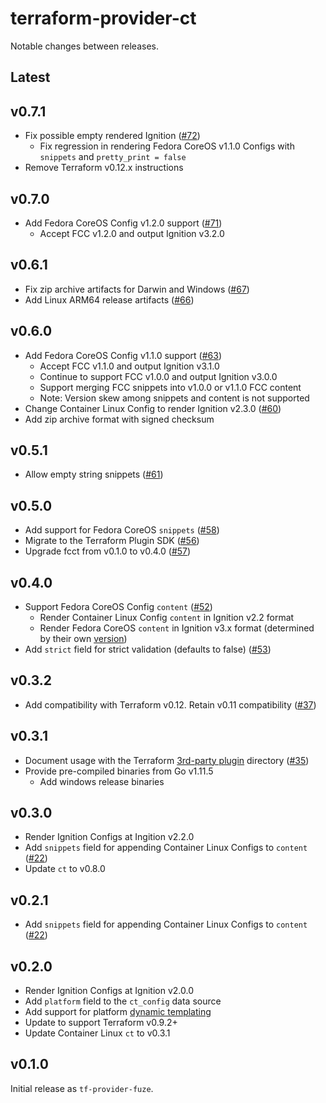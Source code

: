 # terraform-provider-ct

Notable changes between releases.

## Latest

## v0.7.1

* Fix possible empty rendered Ignition ([#72](https://github.com/poseidon/terraform-provider-ct/pull/72))
  * Fix regression in rendering Fedora CoreOS v1.1.0 Configs with `snippets` and `pretty_print = false`
* Remove Terraform v0.12.x instructions

## v0.7.0

* Add Fedora CoreOS Config v1.2.0 support ([#71](https://github.com/poseidon/terraform-provider-ct/pull/71))
  * Accept FCC v1.2.0 and output Ignition v3.2.0

## v0.6.1

* Fix zip archive artifacts for Darwin and Windows ([#67](https://github.com/poseidon/terraform-provider-ct/pull/67))
* Add Linux ARM64 release artifacts ([#66](https://github.com/poseidon/terraform-provider-ct/pull/66))

## v0.6.0

* Add Fedora CoreOS Config v1.1.0 support ([#63](https://github.com/poseidon/terraform-provider-ct/pull/63))
  * Accept FCC v1.1.0 and output Ignition v3.1.0
  * Continue to support FCC v1.0.0 and output Ignition v3.0.0
  * Support merging FCC snippets into v1.0.0 or v1.1.0 FCC content
  * Note: Version skew among snippets and content is not supported
* Change Container Linux Config to render Ignition v2.3.0 ([#60](https://github.com/poseidon/terraform-provider-ct/pull/60))
* Add zip archive format with signed checksum

## v0.5.1

* Allow empty string snippets ([#61](https://github.com/poseidon/terraform-provider-ct/pull/61))

## v0.5.0

* Add support for Fedora CoreOS `snippets` ([#58](https://github.com/poseidon/terraform-provider-ct/pull/58))
* Migrate to the Terraform Plugin SDK ([#56](https://github.com/poseidon/terraform-provider-ct/pull/56))
* Upgrade fcct from v0.1.0 to v0.4.0 ([#57](https://github.com/poseidon/terraform-provider-ct/pull/57))

## v0.4.0

* Support Fedora CoreOS Config `content` ([#52](https://github.com/poseidon/terraform-provider-ct/pull/52))
  * Render Container Linux Config `content` in Ignition v2.2 format
  * Render Fedora CoreOS `content` in Ignition v3.x format (determined by their own [version](https://github.com/coreos/fcct/blob/master/docs/configuration-v1_0.md))
* Add `strict` field for strict validation (defaults to false) ([#53](https://github.com/poseidon/terraform-provider-ct/pull/53))

## v0.3.2

* Add compatibility with Terraform v0.12. Retain v0.11 compatibility ([#37](https://github.com/poseidon/terraform-provider-ct/pull/37))

## v0.3.1

* Document usage with the Terraform [3rd-party plugin](https://www.terraform.io/docs/configuration/providers.html#third-party-plugins) directory ([#35](https://github.com/poseidon/terraform-provider-ct/pull/35))
* Provide pre-compiled binaries from Go v1.11.5
  * Add windows release binaries

## v0.3.0

* Render Ignition Configs at Ingition v2.2.0
* Add `snippets` field for appending Container Linux Configs to `content` ([#22](https://github.com/poseidon/terraform-provider-ct/pull/22))
* Update `ct` to v0.8.0

## v0.2.1

* Add `snippets` field for appending Container Linux Configs to `content` ([#22](https://github.com/poseidon/terraform-provider-ct/pull/22))

## v0.2.0

* Render Ignition Configs at Ignition v2.0.0
* Add `platform` field to the `ct_config` data source
* Add support for platform [dynamic templating](https://coreos.com/os/docs/latest/dynamic-data.html)
* Update to support Terraform v0.9.2+
* Update Container Linux `ct` to v0.3.1

## v0.1.0

Initial release as `tf-provider-fuze`.
